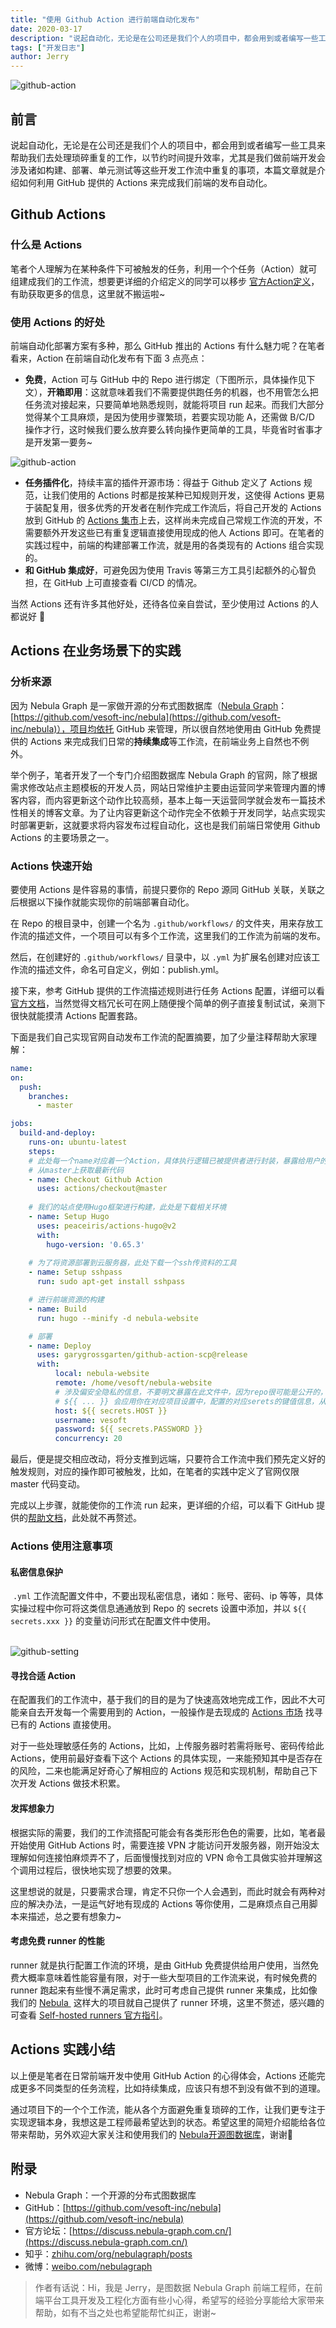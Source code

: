 ```yaml
---
title: "使用 Github Action 进行前端自动化发布"
date: 2020-03-17
description: "说起自动化，无论是在公司还是我们个人的项目中，都会用到或者编写一些工具来帮助我们去处理琐碎重复的工作，以节约时间提升效率…"
tags: ["开发日志"]
author: Jerry
---
```


![github-action](https://www-cdn.nebula-graph.com.cn/nebula-blog/Action01.png)

## 前言

说起自动化，无论是在公司还是我们个人的项目中，都会用到或者编写一些工具来帮助我们去处理琐碎重复的工作，以节约时间提升效率，尤其是我们做前端开发会涉及诸如构建、部署、单元测试等这些开发工作流中重复的事项，本篇文章就是介绍如何利用 GitHub 提供的 Actions 来完成我们前端的发布自动化。

## Github Actions

### 什么是 Actions

笔者个人理解为在某种条件下可被触发的任务，利用一个个任务（Action）就可组建成我们的工作流，想要更详细的介绍定义的同学可以移步 [官方Action定义](https://github.com/features/actions)，有助获取更多的信息，这里就不搬运啦~

### 使用 Actions 的好处

前端自动化部署方案有多种，那么 GitHub 推出的 Actions 有什么魅力呢？在笔者看来，Action 在前端自动化发布有下面 3 点亮点：

  - **免费**，Action 可与 GitHub 中的 Repo 进行绑定（下图所示，具体操作见下文），**开箱即用**：这就意味着我们不需要提供跑任务的机器，也不用管怎么把任务流对接起来，只要简单地熟悉规则，就能将项目 run 起来。而我们大部分觉得某个工具麻烦，是因为使用步骤繁琐，若要实现功能 A，还需做 B/C/D 操作才行，这时候我们要么放弃要么转向操作更简单的工具，毕竟省时省事才是开发第一要务~
  
  ![github-action](https://www-cdn.nebula-graph.com.cn/nebula-blog/Action02.png)

  - **任务插件化**，持续丰富的插件开源市场：得益于 Github 定义了 Actions 规范，让我们使用的 Actions 时都是按某种已知规则开发，这使得 Actions 更易于装配复用，很多优秀的开发者在制作完成工作流后，将自己开发的 Actions 放到 GitHub 的 [Actions 集市](https://github.com/marketplace?type=actions)上去，这样尚未完成自己常规工作流的开发，不需要额外开发这些已有重复逻辑直接使用现成的他人 Actions 即可。在笔者的实践过程中，前端的构建部署工作流，就是用的各类现有的 Actions 组合实现的。
  - **和 GitHub 集成好**，可避免因为使用 Travis 等第三方工具引起额外的心智负担，在 GitHub 上可直接查看 CI/CD 的情况。

当然 Actions 还有许多其他好处，还待各位亲自尝试，至少使用过 Actions 的人都说好 😬

## Actions 在业务场景下的实践

### 分析来源

因为 Nebula Graph 是一家做开源的分布式图数据库（[Nebula Graph](https://github.com/vesoft-inc/nebula)：[https://github.com/vesoft-inc/nebula](https://github.com/vesoft-inc/nebula)），项目均依托 GitHub 来管理，所以很自然地使用由 GitHub 免费提供的 Actions 来完成我们日常的**持续集成**等工作流，在前端业务上自然也不例外。

举个例子，笔者开发了一个专门介绍图数据库  Nebula Graph 的官网，除了根据需求修改站点主题模板的开发人员，网站日常维护主要由运营同学来管理内置的博客内容，而内容更新这个动作比较高频，基本上每一天运营同学就会发布一篇技术性相关的博客文章。为了让内容更新这个动作完全不依赖于开发同学，站点实现实时部署更新，这就要求将内容发布过程自动化，这也是我们前端日常使用 Github Actions 的主要场景之一。

### Actions 快速开始

要使用 Actions 是件容易的事情，前提只要你的 Repo 源同 GitHub 关联，关联之后根据以下操作就能实现你的前端部署自动化。

在 Repo 的根目录中，创建一个名为 `.github/workflows/` 的文件夹，用来存放工作流的描述文件，一个项目可以有多个工作流，这里我们的工作流为前端的发布。

然后，在创建好的 `.github/workflows/` 目录中，以 `.yml` 为扩展名创建对应该工作流的描述文件，命名可自定义，例如：publish.yml。

接下来，参考 GitHub 提供的工作流描述规则进行任务 Actions 配置，详细可以看[官方文档](https://help.github.com/en/actions/reference/workflow-syntax-for-github-actions)，当然觉得文档冗长可在网上随便搜个简单的例子直接复制试试，亲测下很快就能摸清 Actions 配置套路。

下面是我们自己实现官网自动发布工作流的配置摘要，加了少量注释帮助大家理解：

```yaml
name:
on:
  push:
    branches:
      - master

jobs:
  build-and-deploy:
    runs-on: ubuntu-latest
    steps:
    # 此处每一个name对应着一个Action，具体执行逻辑已被提供者进行封装，暴露给用户的只是需要用户需要关心和配置的
    # 从master上获取最新代码
    - name: Checkout Github Action
      uses: actions/checkout@master
    
    # 我们的站点使用Hugo框架进行构建，此处是下载相关环境
    - name: Setup Hugo
      uses: peaceiris/actions-hugo@v2
      with:
        hugo-version: '0.65.3'
    
    # 为了将资源部署到云服务器，此处下载一个ssh传资料的工具
    - name: Setup sshpass
      run: sudo apt-get install sshpass

    # 进行前端资源的构建
    - name: Build
      run: hugo --minify -d nebula-website

    # 部署
    - name: Deploy
      uses: garygrossgarten/github-action-scp@release
      with:
          local: nebula-website
          remote: /home/vesoft/nebula-website
          # 涉及偏安全隐私的信息，不要明文暴露在此文件中，因为repo很可能是公开的，会被所有人看见
          # ${{ ... }} 会应用你在对应项目设置中，配置的对应serets的键值信息，从而保护私密信息不被看到
          host: ${{ secrets.HOST }}
          username: vesoft
          password: ${{ secrets.PASSWORD }}
          concurrency: 20
```

最后，便是提交相应改动，将分支推到远端，只要符合工作流中我们预先定义好的触发规则，对应的操作即可被触发，比如，在笔者的实践中定义了官网仅限 master 代码变动。

完成以上步骤，就能使你的工作流 run 起来，更详细的介绍，可以看下 GitHub 提供的[帮助文档](https://help.github.com/en/actions/configuring-and-managing-workflows/configuring-a-workflow#creating-a-workflow-file)，此处就不再赘述。

### Actions 使用注意事项

#### 私密信息保护

 `.yml` 工作流配置文件中，不要出现私密信息，诸如：账号、密码、ip 等等，具体实操过程中你可将这类信息通通放到 Repo 的 secrets 设置中添加，并以 `${{ secrets.xxx }}` 的变量访问形式在配置文件中使用。<br /> 

![github-setting](https://www-cdn.nebula-graph.com.cn/nebula-blog/Action03.png)

#### 寻找合适 Action

在配置我们的工作流中，基于我们的目的是为了快速高效地完成工作，因此不大可能亲自去开发每一个需要用到的 Action，一般操作是去现成的 [Actions 市场](https://github.com/marketplace?type=actions) 找寻已有的 Actions 直接使用。

对于一些处理敏感任务的 Actions，比如，上传服务器时若需将账号、密码传给此 Actions，使用前最好查看下这个 Actions 的具体实现，一来能预知其中是否存在的风险，二来也能满足好奇心了解相应的 Actions 规范和实现机制，帮助自己下次开发 Actions 做技术积累。

#### 发挥想象力

根据实际的需要，我们的工作流搭配可能会有各类形形色色的需要，比如，笔者最开始使用 GitHub Actions 时，需要连接 VPN 才能访问开发服务器，刚开始没太理解如何连接怕麻烦弄不了，后面慢慢找到对应的 VPN 命令工具做实验并理解这个调用过程后，很快地实现了想要的效果。

这里想说的就是，只要需求合理，肯定不只你一个人会遇到，而此时就会有两种对应的解决办法，一是运气好地有现成的 Actions 等你使用，二是麻烦点自己用脚本来描述，总之要有想象力~

#### 考虑免费 runner 的性能

runner 就是执行配置工作流的环境，是由 GitHub 免费提供给用户使用，当然免费大概率意味着性能容量有限，对于一些大型项目的工作流来说，有时候免费的 runner 跑起来有些慢不满足需求，此时可考虑自己提供 runner 来集成，比如像我们的 [Nebula ](https://github.com/vesoft-inc/nebula) 这样大的项目就自己提供了 runner 环境，这里不赘述，感兴趣的可查看 [Self-hosted runners 官方指引](https://github.blog/2019-11-05-self-hosted-runners-for-github-actions-is-now-in-beta/)。


## Actions 实践小结

以上便是笔者在日常前端开发中使用 GitHub Action 的心得体会，Actions 还能完成更多不同类型的任务流程，比如持续集成，应该只有想不到没有做不到的道理。

通过项目下的一个个工作流，能从各个方面避免重复琐碎的工作，让我们更专注于实现逻辑本身，我想这是工程师最希望达到的状态。希望这里的简短介绍能给各位带来帮助，另外欢迎大家关注和使用我们的 [Nebula开源图数据库](https://github.com/vesoft-inc/nebula)，谢谢🤝

## 附录

- Nebula Graph：一个开源的分布式图数据库
- GitHub：[https://github.com/vesoft-inc/nebula](https://github.com/vesoft-inc/nebula)
- 官方论坛：[https://discuss.nebula-graph.com.cn/](https://discuss.nebula-graph.com.cn/)
- 知乎：[zhihu.com/org/nebulagraph/posts](https://www.zhihu.com/org/nebulagraph/posts)
- 微博：[weibo.com/nebulagraph](https://weibo.com/nebulagraph)

> 作者有话说：Hi，我是 Jerry，是图数据 Nebula Graph 前端工程师，在前端平台工具开发及工程化方面有些小心得，希望写的经验分享能给大家带来帮助，如有不当之处也希望能帮忙纠正，谢谢~
